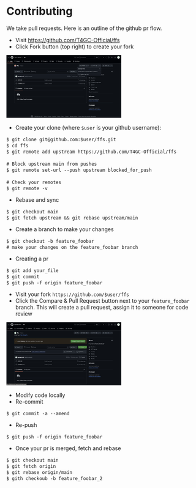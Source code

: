 # Contributing 

We take pull requests. Here is an outline of the github pr flow. 

* Visit https://github.com/T4GC-Official/ffs
* Click Fork button (top right) to create your fork

<img src="https://github.com/T4GC-Official/ffs/raw/main/images/fork.png" width="300">
 
* Create your clone (where `$user` is your github username):
```
$ git clone git@github.com:$user/ffs.git
$ cd ffs
$ git remote add upstream https://github.com/T4GC-Official/ffs

# Block upstream main from pushes
$ git remote set-url --push upstream blocked_for_push

# Check your remotes 
$ git remote -v 
```
* Rebase and sync
```
$ git checkout main
$ git fetch upstream && git rebase upstream/main
```
* Create a branch to make your changes 
```
$ git checkout -b feature_foobar
# make your changes on the feature_foobar branch
```
* Creating a pr 
```
$ git add your_file
$ git commit 
$ git push -f origin feature_foobar 
```
* Visit your fork `https://github.com/$user/ffs`
* Click the Compare & Pull Request button next to your `feature_foobar` branch. This will create a pull request, assign it to someone for code review

<img src="https://github.com/T4GC-Official/ffs/raw/main/images/pr.png" width="300">

* Modify code locally 
* Re-commit
```
$ git commit -a --amend 
```
* Re-push
```
$ git push -f origin feature_foobar 
```
* Once your pr is merged, fetch and rebase 
```
$ git checkout main 
$ git fetch origin
$ git rebase origin/main 
$ gith checkoub -b feature_foobar_2
```
